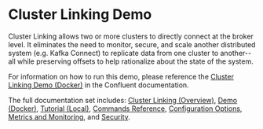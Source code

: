 # Cluster Linking Demo

Cluster Linking allows two or more clusters to directly connect at the broker
level. It eliminates the need to monitor, secure, and scale  another distributed
system (e.g. Kafka Connect) to replicate data from one cluster to another--all
while preserving offsets to help rationalize about the state of the system.

For information on how to run this demo, please reference the [Cluster Linking Demo (Docker)](https://docs.confluent.io/current/multi-dc-deployments/cluster-linking/docker-quickstart.html) in the Confluent documentation.

The full documentation set includes: [Cluster Linking (Overview)](https://docs.confluent.io/current/multi-dc-deployments/cluster-linking/index.html), [Demo (Docker)](https://docs.confluent.io/current/multi-dc-deployments/cluster-linking/docker-quickstart.html), [Tutorial (Local)](https://docs.confluent.io/current/multi-dc-deployments/cluster-linking/tutorial.html), [Commands Reference](https://docs.confluent.io/current/multi-dc-deployments/cluster-linking/commands.html), [Configuration Options](https://docs.confluent.io/current/multi-dc-deployments/cluster-linking/configs.html), [Metrics and Monitoring](https://docs.confluent.io/current/multi-dc-deployments/cluster-linking/metrics.html), and [Security](https://docs.confluent.io/current/multi-dc-deployments/cluster-linking/security.html).